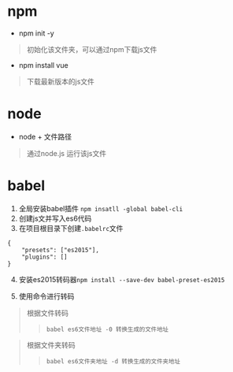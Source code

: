 # npm 
+ npm init -y 
> 初始化该文件夹，可以通过npm下载js文件
+ npm install vue
> 下载最新版本的js文件


# node
+ node + 文件路径
> 通过node.js 运行该js文件


# babel
1. 全局安装babel插件
```npm insatll -global babel-cli```
2. 创建js文并写入es6代码
3. 在项目根目录下创建```.babelrc```文件
```
{
    "presets": ["es2015"],
    "plugins": []
}
```
4. 安装es2015转码器```npm install --save-dev babel-preset-es2015```

5. 使用命令进行转码
> 根据文件转码
>> ```babel es6文件地址 -0 转换生成的文件地址```

> 根据文件夹转码
>> ```babel es6文件夹地址 -d 转换生成的文件夹地址```